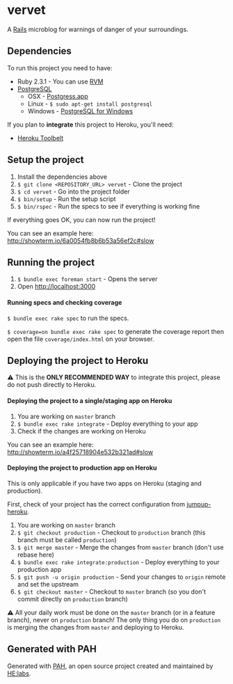 # vervet

A [Rails](http://rubyonrails.org/) microblog for warnings of danger of your surroundings.

## Dependencies

To run this project you need to have:

* Ruby 2.3.1 - You can use [RVM](http://rvm.io)
* [PostgreSQL](http://www.postgresql.org/)
  * OSX - [Postgress.app](http://postgresapp.com/)
  * Linux - `$ sudo apt-get install postgresql`
  * Windows - [PostgreSQL for Windows](http://www.postgresql.org/download/windows/)

If you plan to **integrate** this project to Heroku, you'll need:

* [Heroku Toolbelt](https://toolbelt.heroku.com/)

## Setup the project

1. Install the dependencies above
2. `$ git clone <REPOSITORY_URL> vervet` - Clone the project
3. `$ cd vervet` - Go into the project folder
4. `$ bin/setup` - Run the setup script
5. `$ bin/rspec` - Run the specs to see if everything is working fine

If everything goes OK, you can now run the project!

You can see an example here: http://showterm.io/6a0054fb8b6b53a56ef2c#slow

## Running the project

1. `$ bundle exec foreman start` - Opens the server
2. Open [http://localhost:3000](http://localhost:3000)

#### Running specs and checking coverage

`$ bundle exec rake spec` to run the specs.

`$ coverage=on bundle exec rake spec` to generate the coverage report then open the file `coverage/index.html` on your browser.

## Deploying the project to Heroku

:warning: This is the **ONLY RECOMMENDED WAY** to integrate this project, please do not push directly to Heroku.

#### Deploying the project to a single/staging app on Heroku

1. You are working on `master` branch
2. `$ bundle exec rake integrate` - Deploy everything to your app
3. Check if the changes are working on Heroku

You can see an example here: http://showterm.io/a4f25718904e532b321ad#slow

#### Deploying the project to production app on Heroku

This is only applicable if you have two apps on Heroku (staging and production).

First, check of your project has the correct configuration from [jumpup-heroku](https://github.com/Helabs/jumpup-heroku#usage).

1. You are working on `master` branch
2. `$ git checkout production` - Checkout to `production` branch (this branch must be called `production`)
3. `$ git merge master` - Merge the changes from `master` branch (don't use rebase here)
4. `$ bundle exec rake integrate:production` - Deploy everything to your production app
5. `$ git push -u origin production` - Send your changes to `origin` remote and set the upstream
6. `$ git checkout master` - Checkout to `master` branch (so you don't commit directly on `production` branch)

:warning: All your daily work must be done on the `master` branch (or in a feature branch), never on `production` branch! The only thing you do on `production` is merging the changes from `master` and deploying to Heroku.

## Generated with PAH

Generated with [PAH](https://github.com/Helabs/pah), an open source project created and maintained by [HE:labs](http://helabs.com.br).
